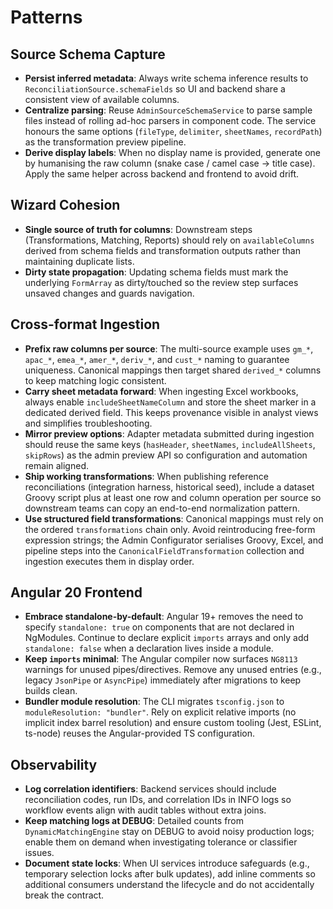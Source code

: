 # Patterns

## Source Schema Capture
- **Persist inferred metadata**: Always write schema inference results to `ReconciliationSource.schemaFields` so UI and
  backend share a consistent view of available columns.
- **Centralize parsing**: Reuse `AdminSourceSchemaService` to parse sample files instead of rolling ad-hoc parsers in
  component code. The service honours the same options (`fileType`, `delimiter`, `sheetNames`, `recordPath`) as the
  transformation preview pipeline.
- **Derive display labels**: When no display name is provided, generate one by humanising the raw column (snake case /
  camel case -> title case). Apply the same helper across backend and frontend to avoid drift.

## Wizard Cohesion
- **Single source of truth for columns**: Downstream steps (Transformations, Matching, Reports) should rely on
  `availableColumns` derived from schema fields and transformation outputs rather than maintaining duplicate lists.
- **Dirty state propagation**: Updating schema fields must mark the underlying `FormArray` as dirty/touched so the
  review step surfaces unsaved changes and guards navigation.

## Cross-format Ingestion
- **Prefix raw columns per source**: The multi-source example uses `gm_*`, `apac_*`, `emea_*`, `amer_*`, `deriv_*`, and
  `cust_*` naming to guarantee uniqueness. Canonical mappings then target shared `derived_*` columns to keep matching
  logic consistent.
- **Carry sheet metadata forward**: When ingesting Excel workbooks, always enable `includeSheetNameColumn` and store the
  sheet marker in a dedicated derived field. This keeps provenance visible in analyst views and simplifies
  troubleshooting.
- **Mirror preview options**: Adapter metadata submitted during ingestion should reuse the same keys (`hasHeader`,
  `sheetNames`, `includeAllSheets`, `skipRows`) as the admin preview API so configuration and automation remain aligned.
- **Ship working transformations**: When publishing reference reconciliations (integration harness, historical seed),
  include a dataset Groovy script plus at least one row and column operation per source so downstream teams can copy an
  end-to-end normalization pattern.
- **Use structured field transformations**: Canonical mappings must rely on the ordered `transformations` chain only.
  Avoid reintroducing free-form expression strings; the Admin Configurator serialises Groovy, Excel, and pipeline steps
  into the `CanonicalFieldTransformation` collection and ingestion executes them in display order.

## Angular 20 Frontend
- **Embrace standalone-by-default**: Angular 19+ removes the need to specify `standalone: true` on components that are
  not declared in NgModules. Continue to declare explicit `imports` arrays and only add `standalone: false` when a
  declaration lives inside a module.
- **Keep `imports` minimal**: The Angular compiler now surfaces `NG8113` warnings for unused pipes/directives. Remove
  any unused entries (e.g., legacy `JsonPipe` or `AsyncPipe`) immediately after migrations to keep builds clean.
- **Bundler module resolution**: The CLI migrates `tsconfig.json` to `moduleResolution: "bundler"`. Rely on explicit
  relative imports (no implicit index barrel resolution) and ensure custom tooling (Jest, ESLint, ts-node) reuses the
  Angular-provided TS configuration.

## Observability
- **Log correlation identifiers**: Backend services should include reconciliation codes, run IDs, and correlation IDs in INFO logs so workflow events align with audit tables without extra joins.
- **Keep matching logs at DEBUG**: Detailed counts from `DynamicMatchingEngine` stay on DEBUG to avoid noisy production logs; enable them on demand when investigating tolerance or classifier issues.
- **Document state locks**: When UI services introduce safeguards (e.g., temporary selection locks after bulk updates), add inline comments so additional consumers understand the lifecycle and do not accidentally break the contract.
